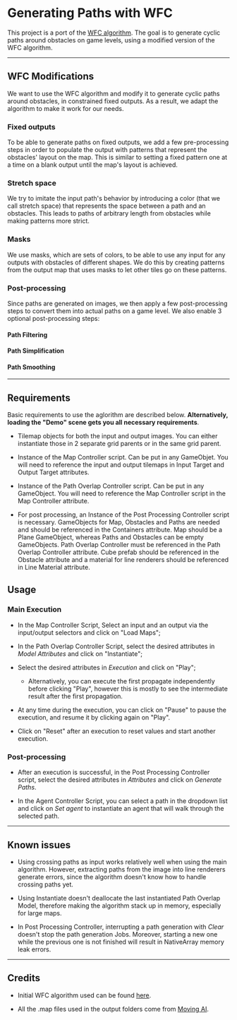 # Generating Paths with WFC

This project is a port of the [WFC algorithm](https://github.com/mxgmn/WaveFunctionCollapse). The goal is to generate cyclic paths around obstacles on game levels, using a modified version of the WFC algorithm.

- - -

## WFC Modifications
We want to use the WFC algorithm and modify it to generate cyclic paths around obstacles, in constrained fixed outputs. As a result, we adapt the algorithm to make it work for our needs.

### Fixed outputs
 To be able to generate paths on fixed outputs, we add a few pre-processing steps in order to populate the output with patterns that represent the obstacles' layout on the map. This is similar to setting a fixed pattern one at a time on a blank output until the map's layout is achieved.

### Stretch space
We try to imitate the input path's behavior by introducing a color (that we call stretch space) that represents the space between a path and an obstacles. This leads to paths of arbitrary length from obstacles while making patterns more strict.

### Masks 
We use masks, which are sets of colors, to be able to use any input for any outputs with obstacles of different shapes. We do this by creating patterns from the output map that uses masks to let other tiles go on these patterns. 

### Post-processing
Since paths are generated on images, we then apply a few post-processing steps to convert them into actual paths on a game level. We also enable 3 optional post-processing steps:

#### Path Filtering

#### Path Simplification

#### Path Smoothing


- - -
## Requirements

Basic requirements to use the aglorithm are described below. **Alternatively, loading the "Demo" scene gets you all necessary requirements**.

* Tilemap objects for both the input and output images. You can either instantiate those in 2 separate grid parents or in the same grid parent.

* Instance of the Map Controller script. Can be put in any GameObjet. You will need to reference the input and output tilemaps in Input Target and Output Target attributes.

* Instance of the Path Overlap Controller script. Can be put in any GameObject. You will need to reference the Map Controller script in the Map Controller attribute.

* For post processing, an Instance of the Post Processing Controller script is necessary. GameObjects for Map, Obstacles and Paths are needed and should be referenced in the Containers attribute.  Map should be a Plane GameObject, whereas Paths and Obstacles can be empty GameObjects. Path Overlap Controller must be referenced in the Path Overlap Controller attribute. Cube prefab should be referenced in the Obstacle attribute and a material for line renderers should be referenced in Line Material attribute.


## Usage

### Main Execution

* In the Map Controller Script, Select an input and an output via the input/output selectors and click on "Load Maps";

* In the Path Overlap Controller Script, select the desired attributes in *Model Attributes* and click on "Instantiate";

* Select the desired attributes in *Execution* and click on "Play";

    * Alternatively, you can execute the first propagate independently before clicking "Play", however this is mostly to see the intermediate result after the first propagation.

* At any time during the execution, you can click on "Pause" to pause the execution, and resume it by clicking again on "Play".

* Click on "Reset" after an execution to reset values and start another execution.

### Post-processing

* After an execution is successful, in the Post Processing Controller script, select the desired attributes in *Attributes* and click on *Generate Paths*.

* In the Agent Controller Script, you can select a path in the dropdown list and click on *Set agent* to instantiate an agent that will walk through the selected path.

- - -
## Known issues

* Using crossing paths as input works relatively well when using the main algorithm. However, extracting paths from the image into line renderers generate errors, since the algorithm doesn't know how to handle crossing paths yet.

* Using Instantiate doesn't deallocate the last instantiated Path Overlap Model, therefore making the algorithm stack up in memory, especially for large maps.

* In Post Processing Controller, interrupting a path generation with *Clear* doesn't stop the path generation Jobs. Moreover, starting a new one while the previous one is not finished will result in NativeArray memory leak errors.


- - -
## Credits

* Initial WFC algorithm used can be found [here](https://github.com/mxgmn/WaveFunctionCollapse).

* All the .map files used in the output folders come from [Moving AI](http://movingai.com/benchmarks/).